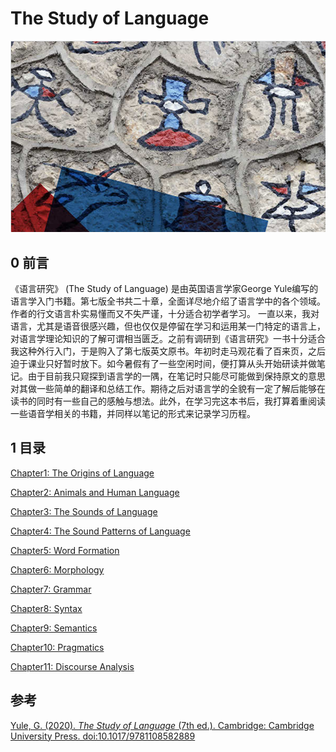 # The Study of Language

![cover](assets/cover.png)

## 0 前言
《语言研究》 (The Study of Language) 是由英国语言学家George Yule编写的语言学入门书籍。第七版全书共二十章，全面详尽地介绍了语言学中的各个领域。作者的行文语言朴实易懂而又不失严谨，十分适合初学者学习。
一直以来，我对语言，尤其是语音很感兴趣，但也仅仅是停留在学习和运用某一门特定的语言上，对语言学理论知识的了解可谓相当匮乏。之前有调研到《语言研究》一书十分适合我这种外行入门，于是购入了第七版英文原书。年初时走马观花看了百来页，之后迫于课业只好暂时放下。如今暑假有了一些空闲时间，便打算从头开始研读并做笔记。由于目前我只窥探到语言学的一隅，在笔记时只能尽可能做到保持原文的意思对其做一些简单的翻译和总结工作。期待之后对语言学的全貌有一定了解后能够在读书的同时有一些自己的感触与想法。此外，在学习完这本书后，我打算着重阅读一些语音学相关的书籍，并同样以笔记的形式来记录学习历程。

## 1 目录

[Chapter1: The Origins of Language](01-the-origins-of-language/01-the-rrigins-of-language.md)

[Chapter2: Animals and Human Language](02-animals-and-human-language/02-animals-and-human-language.md)

[Chapter3: The Sounds of Language](03-the-sounds-of-language/03-the-sounds-of-language.md)

[Chapter4: The Sound Patterns of Language](04-the-sound-patterns-of-language/04-the-sound-patterns-of-language.md)

[Chapter5: Word Formation](05-word-formation/05-word-formation.md)

[Chapter6: Morphology](06-morphology/06-morphology.md)

[Chapter7: Grammar](07-grammar/07-Grammar.md)

[Chapter8: Syntax](08-syntax/08-syntax.md)

[Chapter9: Semantics](09-semantics/09-semantics.md)

[Chapter10: Pragmatics](10-pragmatics/10-pragmatics.md)

[Chapter11: Discourse Analysis](11-discourse-analysis/11-discourse-analysis.md)

## 参考

[Yule, G. (2020). *The Study of Language* (7th ed.). Cambridge: Cambridge University Press. doi:10.1017/9781108582889](https://www.cambridge.org/highereducation/books/study-of-language/433B949839A5A6F915EC185657564B16#overview)
